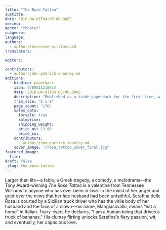```yaml
---
title: "The Rose Tattoo"
subtitle:
date: 2010-04-01T04:00:00.000Z
series:
genre: "theater"
subgenre:
language:
authors:
  - author/tennessee-williams.md
translators:

editors:

contributors:
  - author/john-patrick-shanley.md
editions:
  - binding: paperback
    isbn: 9780811218825
    date: 2010-04-01T04:00:00.000Z
    description: "Published as a trade paperback for the first time, with a new introduction by the acclaimed playwright John Patrick Shanley (Doubt) and the one-act on which The Rose Tattoo was based. "
    trim_size: "5 x 8"
    page_count: "176"
    sales_data:
      forsale: true
      saleprice:
      shipping_weight:
      price_us: 13.95
      price_cn:
    contributors:
      - author/john-patrick-shanley.md
    cover_image: "/rose_tattoo_cover_final.jpg"
featured_image:
  file:
draft: false
_slug: the-rose-tattoo
---
```


Larger than life―a fable, a Greek tragedy, a comedy, a melodrama―the Tony Award-winning _The Rose Tattoo_ is a valentine from Tennessee Williams to anyone who has ever been in love. In the midst of her anger and grief over the news that her late husband had been unfaithful, Serafina delle Rosa is courted by a Sicilian truck driver who has the virile body of her husband and the face of a clown—his name, Mangiacavallo, means “eat a horse” in Italian. Teary-eyed, he declares, "I am a human being that drives a truck of bananas." His clumsy flirting unlocks Serafina's fiery passion, wit, and eventually, her capacious love.

